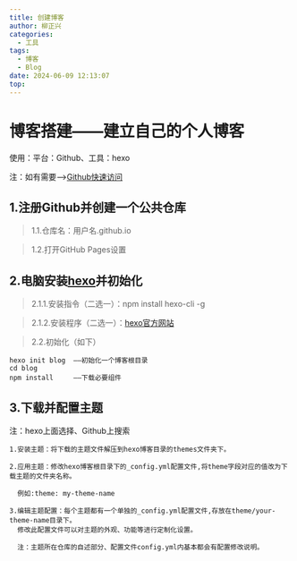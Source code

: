 ```yaml
---
title: 创建博客
author: 柳正兴
categories:
  - 工具
tags:
  - 博客
  - Blog
date: 2024-06-09 12:13:07
top: 
---
```

# 博客搭建——建立自己的个人博客

使用：平台：Github、工具：hexo

注：如有需要—><a href="https://ying541.github.io/2024/06/09/Github快速访问">Github快速访问</a>

## 1.注册Github并创建一个公共仓库

>1.1.仓库名：用户名.github.io

>1.2.打开GitHub Pages设置

## 2.电脑安装<a href="https://hexo.io/zh-cn/">hexo</a>并初始化

>2.1.1.安装指令（二选一）：npm install hexo-cli -g

>2.1.2.安装程序（二选一）：<a href="https://hexo.io/zh-cn/">hexo官方网站</a>

>2.2.初始化（如下）

    hexo init blog  ——初始化一个博客根目录
    cd blog
    npm install     ——下载必要组件

## 3.下载并配置主题
注：hexo上面选择、Github上搜索

    1.安装主题：将下载的主题文件解压到hexo博客目录的themes文件夹下。

    2.应用主题：修改hexo博客根目录下的_config.yml配置文件,将theme字段对应的值改为下载主题的文件夹名称。
    
      例如:theme: my-theme-name

    3.编辑主题配置：每个主题都有一个单独的_config.yml配置文件,存放在theme/your-theme-name目录下。
      修改此配置文件可以对主题的外观、功能等进行定制化设置。

      注：主题所在仓库的自述部分、配置文件config.yml内基本都会有配置修改说明。
